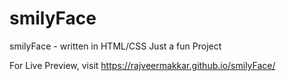 # smilyFace 

smilyFace - written in HTML/CSS
Just a fun Project

For Live Preview, visit
https://rajveermakkar.github.io/smilyFace/
